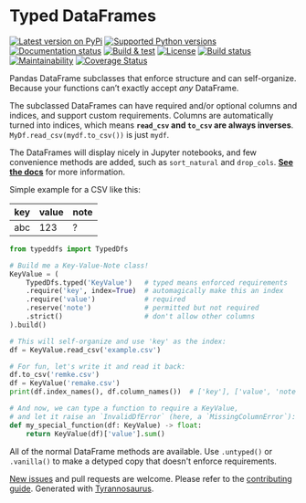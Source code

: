 # Typed DataFrames

[![Latest version on PyPi](https://badge.fury.io/py/typeddfs.svg)](https://pypi.org/project/typeddfs/)
[![Supported Python versions](https://img.shields.io/pypi/pyversions/typeddfs.svg)](https://pypi.org/project/typeddfs/)
[![Documentation status](https://readthedocs.org/projects/typed-dfs/badge/?version=latest&style=flat-square)](https://readthedocs.org/projects/typed-dfs)
[![Build & test](https://github.com/dmyersturnbull/typed-dfs/workflows/Build%20&%20test/badge.svg)](https://github.com/dmyersturnbull/typed-dfs/actions)
[![License](https://img.shields.io/badge/License-Apache%202.0-blue.svg)](https://opensource.org/licenses/Apache-2.0)
[![Build status](https://img.shields.io/pypi/status/typeddfs)](https://pypi.org/project/typeddfs/)
[![Maintainability](https://api.codeclimate.com/v1/badges/6b804351b6ba5e7694af/maintainability)](https://codeclimate.com/github/dmyersturnbull/typed-dfs/maintainability)
[![Coverage Status](https://coveralls.io/repos/github/dmyersturnbull/typed-dfs/badge.svg?branch=master)](https://coveralls.io/github/dmyersturnbull/typed-dfs?branch=master)

Pandas DataFrame subclasses that enforce structure and can self-organize.
Because your functions can’t exactly accept _any_  DataFrame.

The subclassed DataFrames can have required and/or optional columns and indices,
and support custom requirements.
Columns are automatically turned into indices,
which means **`read_csv` and `to_csv` are always inverses**.
`MyDf.read_csv(mydf.to_csv())` is just `mydf`.

The DataFrames will display nicely in Jupyter notebooks,
and few convenience methods are added, such as `sort_natural` and `drop_cols`.
**[See the docs](https://typed-dfs.readthedocs.io/en/stable/)** for more information.

Simple example for a CSV like this:

| key   | value  | note |
| ----- | ------ | ---- |
| abc   | 123    | ?    |

```python
from typeddfs import TypedDfs

# Build me a Key-Value-Note class!
KeyValue = (
    TypedDfs.typed('KeyValue')   # typed means enforced requirements
    .require('key', index=True)  # automagically make this an index
    .require('value')            # required
    .reserve('note')             # permitted but not required
    .strict()                    # don't allow other columns
).build()

# This will self-organize and use 'key' as the index:
df = KeyValue.read_csv('example.csv')

# For fun, let's write it and read it back:
df.to_csv('remke.csv')
df = KeyValue('remake.csv')
print(df.index_names(), df.column_names())  # ['key'], ['value', 'note']

# And now, we can type a function to require a KeyValue,
# and let it raise an `InvalidDfError` (here, a `MissingColumnError`):
def my_special_function(df: KeyValue) -> float:
    return KeyValue(df)['value'].sum()
```

All of the normal DataFrame methods are available.
Use `.untyped()` or `.vanilla()` to make a detyped copy that doesn't enforce requirements.


[New issues](https://github.com/dmyersturnbull/typed-dfs/issues) and pull requests are welcome.
Please refer to the [contributing guide](https://github.com/dmyersturnbull/typed-dfs/blob/master/CONTRIBUTING.md).
Generated with [Tyrannosaurus](https://github.com/dmyersturnbull/tyrannosaurus).
